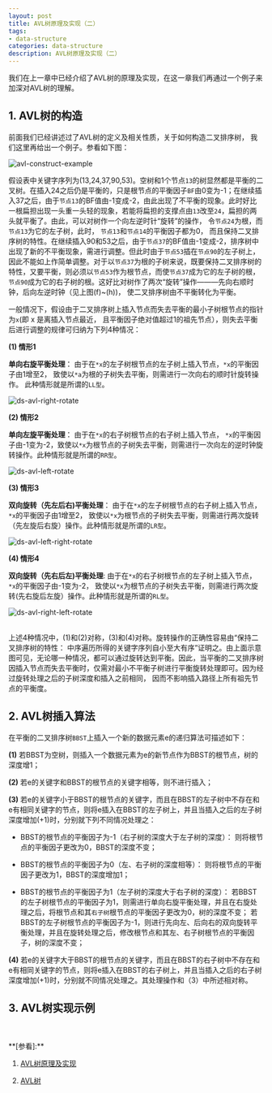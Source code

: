 ```yaml
---
layout: post
title: AVL树原理及实现（二）
tags:
- data-structure
categories: data-structure
description: AVL树原理及实现（二）
---
```


我们在上一章中已经介绍了AVL树的原理及实现，在这一章我们再通过一个例子来加深对AVL树的理解。


<!-- more -->


## 1. AVL树的构造

前面我们已经讲述过了AVL树的定义及相关性质，关于如何构造二叉排序树， 我们这里再给出一个例子。参看如下图：

![avl-construct-example](https://ivanzz1001.github.io/records/assets/img/data_structure/ds_avl_construct_example.jpg)


假设表中关键字序列为(13,24,37,90,53)。空树和1个节点```13```的树显然都是平衡的二叉树。在插入24之后仍是平衡的，只是根节点的平衡因子```BF```由0变为-1；在继续插入37之后，由于```节点13```的BF值由-1变成-2，由此出现了不平衡的现象。此时好比一根扁担出现一头重一头轻的现象，若能将扁担的支撑点由```13```改至```24```，扁担的两头就平衡了。由此，可以对树作一个向左逆时针“旋转”的操作， 令```节点24```为根，而```节点13```为它的左子树，此时， ```节点13```和```节点14```的平衡因子都为0， 而且保持二叉排序树的特性。在继续插入90和53之后，由于```节点37```的BF值由-1变成-2，排序树中出现了新的不平衡现象，需进行调整。但此时由于```节点53```插在```节点90```的左子树上，因此不能如上作简单调整。对于以```节点37```为根的子树来说，既要保持二叉排序树的特性，又要平衡，则必须以```节点53```作为根节点，而使```节点37```成为它的左子树的根，```节点90```成为它的右子树的根。这好比对树作了两次“旋转”操作———先向右顺时钟，后向左逆时钟（见上图(f)~(h))， 使二叉排序树由不平衡转化为平衡。

一般情况下，假设由于二叉排序树上插入节点而失去平衡的最小子树根节点的指针为```x```(即 x 是离插入节点最近， 且平衡因子绝对值超过1的祖先节点），则失去平衡后进行调整的规律可归纳为下列4种情况：

**(1) 情形1**

**单向右旋平衡处理**： 由于在```*x```的左子树根节点的左子树上插入节点，```*x```的平衡因子由1增至2， 致使以```*a```为根的子树失去平衡，则需进行一次向右的顺时针旋转操作。 此种情形就是所谓的```LL型```。

![ds-avl-right-rotate](https://ivanzz1001.github.io/records/assets/img/data_structure/ds_avl_right_rotate.jpg)

**(2) 情形2**

**单向左旋平衡处理**： 由于在```*x```的右子树根节点的右子树上插入节点， ```*x```的平衡因子由-1变为-2，致使以```*x```为根节点的子树失去平衡，则需进行一次向左的逆时钟旋转操作。此种情形就是所谓的```RR型```。

![ds-avl-left-rotate](https://ivanzz1001.github.io/records/assets/img/data_structure/ds_avl_left_rotate.jpg)


**(3) 情形3**

**双向旋转（先左后右)平衡处理**： 由于在```*x```的左子树根节点的右子树上插入节点，```*x```的平衡因子由1增至2， 致使以```*x```为根节点的子树失去平衡，则需进行两次旋转（先左旋后右旋）操作。此种情形就是所谓的```LR型```。


![ds-avl-left-right-rotate](https://ivanzz1001.github.io/records/assets/img/data_structure/ds_avl_left_right_rotate.jpg)

**(4) 情形4**

**双向旋转（先右后左)平衡处理**: 由于在```*x```的右子树根节点的左子树上插入节点， ```*x```的平衡因子由-1变为-2， 致使以```*x```为根节点的子树失去平衡，则需进行两次旋转(先右旋后左旋）操作。此种情形就是所谓的```RL型```。

![ds-avl-right-left-rotate](https://ivanzz1001.github.io/records/assets/img/data_structure/ds_avl_right_left_rotate.jpg)

<br />
上述4种情况中，(1)和(2)对称，(3)和(4)对称。旋转操作的正确性容易由“保持二叉排序树的特性： 中序遍历所得的关键字序列自小至大有序”证明之。由上面示意图可见，无论哪一种情况，都可以通过旋转达到平衡。因此，当平衡的二叉排序树因插入节点而失去平衡时，仅需对最小不平衡子树进行平衡旋转处理即可。因为经过旋转处理之后的子树深度和插入之前相同， 因而不影响插入路径上所有祖先节点的平衡度。

## 2. AVL树插入算法
在平衡的二叉排序树```BBST```上插入一个新的数据元素e的递归算法可描述如下：

**(1)** 若BBST为空树，则插入一个数据元素为e的新节点作为BBST的根节点，树的深度增1；

**(2)** 若e的关键字和BBST的根节点的关键字相等，则不进行插入；

**(3)** 若e的关键字小于BBST的根节点的关键字，而且在BBST的左子树中不存在和e有相同关键字的节点，则将e插入在BBST的左子树上，并且当插入之后的左子树深度增加(+1)时，分别就下列不同情况处理之：

* BBST的根节点的平衡因子为-1（右子树的深度大于左子树的深度）： 则将根节点的平衡因子更改为0，BBST的深度不变；

* BBST的根节点的平衡因子为0（左、右子树的深度相等）： 则将根节点的平衡因子更改为1，BBST的深度增加1；

* BBST的根节点的平衡因子为1（左子树的深度大于右子树的深度）： 若BBST的左子树根节点的平衡因子为1，则需进行单向右旋平衡处理，并且在右旋处理之后，将根节点和其```右子树```根节点的平衡因子更改为0，树的深度不变； 若BBST的左子树根节点的平衡因子为-1，则进行先向左、后向右的双向旋转平衡处理，并且在旋转处理之后，修改根节点和其左、右子树根节点的平衡因子，树的深度不变；

**(4)** 若e的关键字大于BBST的根节点的关键字，而且在BBST的右子树中不存在和e有相同关键字的节点，则将e插入在BBST的右子树上，并且当插入之后的右子树深度增加(+1)时，分别就不同情况处理之。其处理操作和（3）中所述相对称。


## 3. AVL树实现示例



<br />
<br />
**[参看]:**

1. [AVL树原理及实现](http://www.cnblogs.com/nullzx/p/6075644.html)

2. [AVL树](https://baike.baidu.com/item/AVL%E6%A0%91/10986648?fr=aladdin)

<br />
<br />
<br />


